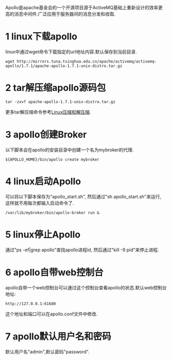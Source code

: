 <div class="jumbotron">
<p>Apollo是apache基金会的一个开源项目源于ActiveMQ基础上重新设计的效率更高的消息中间件.广泛应用于服务器间的消息分发和收取.</p>
</div>

1 linux下载apollo
===
linux中通过wget命令下载指定的url地址内容.默认保存到当前目录.
```
wget http://mirrors.tuna.tsinghua.edu.cn/apache/activemq/activemq-apollo/1.7.1/apache-apollo-1.7.1-unix-distro.tar.gz
```

2 tar解压缩apollo源码包
===

```
tar -zxvf apache-apollo-1.7.1-unix-distro.tar.gz
```

更多tar解压缩命令参考[Linux压缩和解压缩](http://localhost/article/linux/common/9.html).

3 apollo创建Broker
===

以下脚本会在apollo的安装目录中创建一个名为mybroker的代理.

```
${APOLLO_HOME}/bin/apollo create mybroker 
```

4 linux启动Apollo
===

可以将以下脚本保存为"apollo_start.sh", 然后通过"sh apollo_start.sh"来运行, 这样就不用每次都输入启动命令了.

```
/var/lib/mybroker/bin/apollo-broker run &
```

5 linux停止Apollo
===

通过"ps -ef|grep apollo"查找apollo进程id, 然后通过"kill -9 pid"来停止进程.

6 apollo自带web控制台  
===

apollo自带一个web控制台可以通过这个控制台查看apollo的状态.默认web控制台地址:
```
http://127.0.0.1:61680
```

这个地址和端口可以在apollo.conf文件中修改.

7 apollo默认用户名和密码
===

默认用户名"admin",默认密码"password".